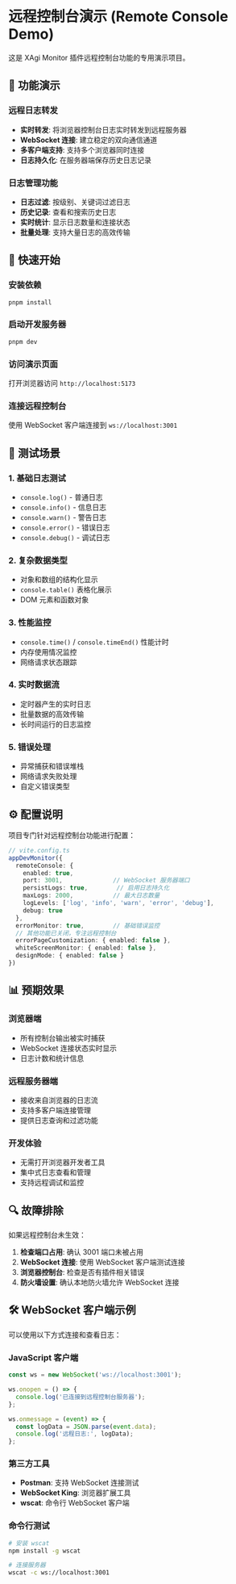 # 远程控制台演示 (Remote Console Demo)

这是 XAgi Monitor 插件远程控制台功能的专用演示项目。

## 🎯 功能演示

### 远程日志转发
- **实时转发**: 将浏览器控制台日志实时转发到远程服务器
- **WebSocket 连接**: 建立稳定的双向通信通道
- **多客户端支持**: 支持多个浏览器同时连接
- **日志持久化**: 在服务器端保存历史日志记录

### 日志管理功能
- **日志过滤**: 按级别、关键词过滤日志
- **历史记录**: 查看和搜索历史日志
- **实时统计**: 显示日志数量和连接状态
- **批量处理**: 支持大量日志的高效传输

## 🚀 快速开始

### 安装依赖
```bash
pnpm install
```

### 启动开发服务器
```bash
pnpm dev
```

### 访问演示页面
打开浏览器访问 `http://localhost:5173`

### 连接远程控制台
使用 WebSocket 客户端连接到 `ws://localhost:3001`

## 🧪 测试场景

### 1. 基础日志测试
- `console.log()` - 普通日志
- `console.info()` - 信息日志
- `console.warn()` - 警告日志
- `console.error()` - 错误日志
- `console.debug()` - 调试日志

### 2. 复杂数据类型
- 对象和数组的结构化显示
- `console.table()` 表格化展示
- DOM 元素和函数对象

### 3. 性能监控
- `console.time()` / `console.timeEnd()` 性能计时
- 内存使用情况监控
- 网络请求状态跟踪

### 4. 实时数据流
- 定时器产生的实时日志
- 批量数据的高效传输
- 长时间运行的日志监控

### 5. 错误处理
- 异常捕获和错误堆栈
- 网络请求失败处理
- 自定义错误类型

## ⚙️ 配置说明

项目专门针对远程控制台功能进行配置：

```typescript
// vite.config.ts
appDevMonitor({
  remoteConsole: {
    enabled: true,
    port: 3001,              // WebSocket 服务器端口
    persistLogs: true,        // 启用日志持久化
    maxLogs: 2000,           // 最大日志数量
    logLevels: ['log', 'info', 'warn', 'error', 'debug'],
    debug: true
  },
  errorMonitor: true,        // 基础错误监控
  // 其他功能已关闭，专注远程控制台
  errorPageCustomization: { enabled: false },
  whiteScreenMonitor: { enabled: false },
  designMode: { enabled: false }
})
```

## 📊 预期效果

### 浏览器端
- 所有控制台输出被实时捕获
- WebSocket 连接状态实时显示
- 日志计数和统计信息

### 远程服务器端
- 接收来自浏览器的日志流
- 支持多客户端连接管理
- 提供日志查询和过滤功能

### 开发体验
- 无需打开浏览器开发者工具
- 集中式日志查看和管理
- 支持远程调试和监控

## 🔍 故障排除

如果远程控制台未生效：

1. **检查端口占用**: 确认 3001 端口未被占用
2. **WebSocket 连接**: 使用 WebSocket 客户端测试连接
3. **浏览器控制台**: 检查是否有插件相关错误
4. **防火墙设置**: 确认本地防火墙允许 WebSocket 连接

## 🛠️ WebSocket 客户端示例

可以使用以下方式连接和查看日志：

### JavaScript 客户端
```javascript
const ws = new WebSocket('ws://localhost:3001');

ws.onopen = () => {
  console.log('已连接到远程控制台服务器');
};

ws.onmessage = (event) => {
  const logData = JSON.parse(event.data);
  console.log('远程日志:', logData);
};
```

### 第三方工具
- **Postman**: 支持 WebSocket 连接测试
- **WebSocket King**: 浏览器扩展工具
- **wscat**: 命令行 WebSocket 客户端

### 命令行测试
```bash
# 安装 wscat
npm install -g wscat

# 连接服务器
wscat -c ws://localhost:3001
```
